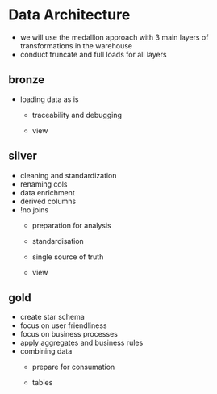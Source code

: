 # Data Architecture

- we will use the medallion approach with 3 main layers of transformations in the warehouse
- conduct truncate and full loads for all layers

## bronze
- loading data as is
    - traceability and debugging

    - view
## silver
- cleaning and standardization
- renaming cols
- data enrichment
- derived columns
- !no joins
    - preparation for analysis
    - standardisation
    - single source of truth
    
    - view

## gold
- create star schema
- focus on user friendliness
- focus on business processes
- apply aggregates and business rules
- combining data
    - prepare for consumation

    - tables

